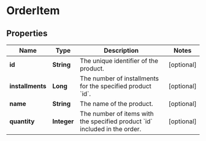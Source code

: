 

# OrderItem


## Properties

| Name | Type | Description | Notes |
|------------ | ------------- | ------------- | -------------|
|**id** | **String** | The unique identifier of the product. |  [optional] |
|**installments** | **Long** | The number of installments for the specified product &#x60;id&#x60;. |  [optional] |
|**name** | **String** | The name of the product. |  [optional] |
|**quantity** | **Integer** | The number of items with the specified product &#x60;id&#x60; included in the order. |  [optional] |



